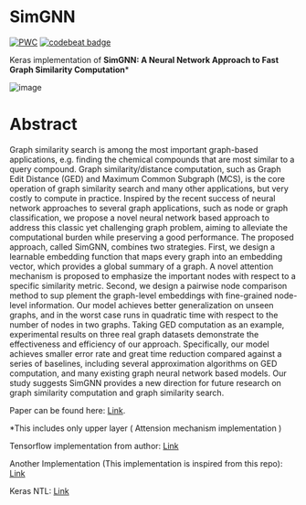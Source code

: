 # SimGNN

[![PWC](https://img.shields.io/endpoint.svg?url=https://paperswithcode.com/badge/graph-edit-distance-computation-via-graph/graph-similarity-on-imdb)](https://paperswithcode.com/sota/graph-similarity-on-imdb?p=graph-edit-distance-computation-via-graph)
[![codebeat badge](https://codebeat.co/badges/8678ae0a-67d3-423b-830d-050ed726e4eb)](https://codebeat.co/projects/github-com-pulkit1joshi-simgnn-main)

Keras implementation of **SimGNN: A Neural Network Approach to Fast Graph Similarity Computation*** 

![image](https://user-images.githubusercontent.com/42002993/95562734-2c25fc80-0a3a-11eb-9438-d0b1c7c49d63.png)

# Abstract 
Graph similarity search is among the most important graph-based applications, e.g. finding the chemical compounds that are most similar to a query compound. Graph similarity/distance computation, such as Graph Edit Distance (GED) and Maximum Common Subgraph (MCS), is the core operation of graph similarity search and many other applications, but very costly to compute in practice. Inspired by the recent success of neural network approaches to several graph applications, such as node or graph classification, we propose a novel neural network based approach to address this classic yet challenging graph problem, aiming to alleviate the computational burden while preserving a good performance. The proposed approach, called SimGNN, combines two strategies. First, we design a learnable embedding function that maps every graph into an embedding vector, which provides a global summary of a graph. A novel attention mechanism is proposed to emphasize the important nodes with respect to a specific similarity metric. Second, we design a pairwise node comparison method to sup plement the graph-level embeddings with fine-grained node-level information. Our model achieves better generalization on unseen graphs, and in the worst case runs in quadratic time with respect to the number of nodes in two graphs. Taking GED computation as an example, experimental results on three real graph datasets demonstrate the effectiveness and efficiency of our approach. Specifically, our model achieves smaller error rate and great time reduction compared against a series of baselines, including several approximation algorithms on GED computation, and many existing graph neural network based models. Our study suggests SimGNN provides a new direction for future research on graph similarity computation and graph similarity search.

Paper can be found here: [Link](https://arxiv.org/abs/1808.05689).

*This includes only upper layer ( Attension mechanism implementation )

Tensorflow implementation from author: [Link](https://github.com/yunshengb/SimGNN) 

Another Implementation (This implementation is inspired from this repo): [Link](https://github.com/benedekrozemberczki/SimGNN)

Keras NTL: [Link](https://github.com/dapurv5/keras-neural-tensor-layer)
